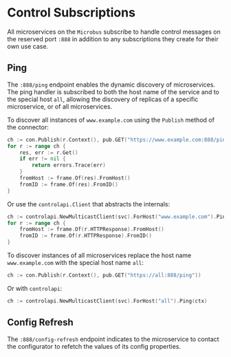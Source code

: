 # Control Subscriptions

All microservices on the `Microbus` subscribe to handle control messages on the reserved port `:888` in addition to any subscriptions they create for their own use case.

## Ping

The `:888/ping` endpoint enables the dynamic discovery of microservices. The ping handler is subscribed to both the host name of the service and to the special host `all`, allowing the discovery of replicas of a specific microservice, or of all microservices.

To discover all instances of `www.example.com` using the `Publish` method of the connector:

```go
ch := con.Publish(r.Context(), pub.GET("https://www.example.com:888/ping"))
for r := range ch {
    res, err := r.Get()
    if err != nil {
        return errors.Trace(err)
    }
    fromHost := frame.Of(res).FromHost()
    fromID := frame.Of(res).FromID()
}
```

Or use the `controlapi.Client` that abstracts the internals:

```go
ch := controlapi.NewMulticastClient(svc).ForHost("www.example.com").Ping(ctx)
for r := range ch {
    fromHost := frame.Of(r.HTTPResponse).FromHost()
    fromID := frame.Of(r.HTTPResponse).FromID()
}
```

To discover instances of all microservices replace the host name `www.example.com` with the special host name `all`:

```go
ch := con.Publish(r.Context(), pub.GET("https://all:888/ping"))
```

Or with `controlapi`:

```go
ch := controlapi.NewMulticastClient(svc).ForHost("all").Ping(ctx)
```

## Config Refresh

The `:888/config-refresh` endpoint indicates to the microservice to contact the configurator to refetch the values of its config properties.
